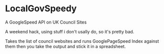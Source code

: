 LocalGovSpeedy
==============

A GoogleSpeed API on UK Council Sites

A weekend hack, using stuff i don't usally do, so it's pretty bad. 

Takes the list of council websites and runs GooglePageSpeed Index against them
then you take the output and stick it in a spreadsheet. 


